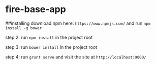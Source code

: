 # fire-base-app

##installing
download npm here: `https://www.npmjs.com/`
and run `npm install -g bower`

step 2:
run `npm install` in the project root

step 3:
run `bower install` in the project root

step 4:
run `grunt serve` and visit the site at `http://localhost:9000/`
